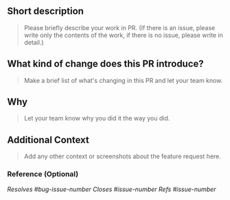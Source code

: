 ## Short description

> Please briefly describe your work in PR. (If there is an issue, please write only the contents of the work, if there is no issue, please write in detail.)

## What kind of change does this PR introduce?

> Make a brief list of what's changing in this PR and let your team know.

## Why

> Let your team know why you did it the way you did.

## Additional Context

> Add any other context or screenshots about the feature request here.

### Reference (Optional)

_Resolves #bug-issue-number_
_Closes #issue-number_
_Refs #issue-number_
